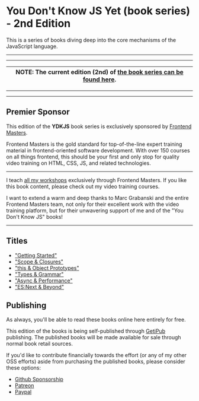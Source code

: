 # You Don't Know JS Yet (book series) - 2nd Edition

This is a series of books diving deep into the core mechanisms of the JavaScript language.

----
----

| NOTE: The current edition (2nd) of [the book series can be found here](https://github.com/getify/You-Dont-Know-JS/blob/2nd-ed/README.md). |
| --- |

----
----

## Premier Sponsor

This edition of the **YDKJS** book series is exclusively sponsored by [Frontend Masters](https://frontendmasters.com).

Frontend Masters is the gold standard for top-of-the-line expert training material in frontend-oriented software development. With over 150 courses on all things frontend, this should be your first and only stop for quality video training on HTML, CSS, JS, and related technologies.

----

I teach [all my workshops](https://frontendmasters.com/kyle-simpson) exclusively through Frontend Masters. If you like this book content, please check out my video training courses.

I want to extend a warm and deep thanks to Marc Grabanski and the entire Frontend Masters team, not only for their excellent work with the video training platform, but for their unwavering support of me and of the "You Don't Know JS" books!

----

## Titles

* ["Getting Started"](https://github.com/getify/You-Dont-Know-JS/blob/2nd-ed/getting\%20started/README.md)
* ["Scope & Closures"](https://github.com/getify/You-Dont-Know-JS/blob/2nd-ed/scope\%20&\%20closures/README.md)
* ["this & Object Prototypes"](https://github.com/getify/You-Dont-Know-JS/blob/2nd-ed/this\%20&\%20object\%20prototypes/README.md)
* ["Types & Grammar"](https://github.com/getify/You-Dont-Know-JS/blob/2nd-ed/types\%20&\%20grammar/README.md)
* ["Async & Performance"](https://github.com/getify/You-Dont-Know-JS/blob/2nd-ed/async\%20&\%20performance/README.md)
* ["ES:Next & Beyond"](https://github.com/getify/You-Dont-Know-JS/blob/2nd-ed/esnext\%20&\%20beyond/README.md)

## Publishing

As always, you'll be able to read these books online here entirely for free.

This edition of the books is being self-published through [GetiPub](https://geti.pub) publishing. The published books will be made available for sale through normal book retail sources.

If you'd like to contribute financially towards the effort (or any of my other OSS efforts) aside from purchasing the published books, please consider these options:

* [Github Sponsorship](https://github.com/users/getify/sponsorship)
* [Patreon](https://www.patreon.com/getify)
* [Paypal](https://www.paypal.me/getify)
